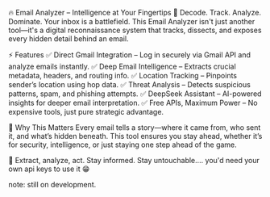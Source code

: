 🔥 Email Analyzer – Intelligence at Your Fingertips
📩 Decode. Track. Analyze. Dominate.
Your inbox is a battlefield. This Email Analyzer isn't just another tool—it's a digital reconnaissance system that tracks, dissects, and exposes every hidden detail behind an email.

⚡ Features
✅ Direct Gmail Integration – Log in securely via Gmail API and analyze emails instantly.
✅ Deep Email Intelligence – Extracts crucial metadata, headers, and routing info.
✅ Location Tracking – Pinpoints sender’s location using hop data.
✅ Threat Analysis – Detects suspicious patterns, spam, and phishing attempts.
✅ DeepSeek Assistant – AI-powered insights for deeper email interpretation.
✅ Free APIs, Maximum Power – No expensive tools, just pure strategic advantage.

🚀 Why This Matters
Every email tells a story—where it came from, who sent it, and what’s hidden beneath. This tool ensures you stay ahead, whether it’s for security, intelligence, or just staying one step ahead of the game.

🔎 Extract, analyze, act. Stay informed. Stay untouchable.... you'd need your own api keys to use it 😁



note: still on development.
